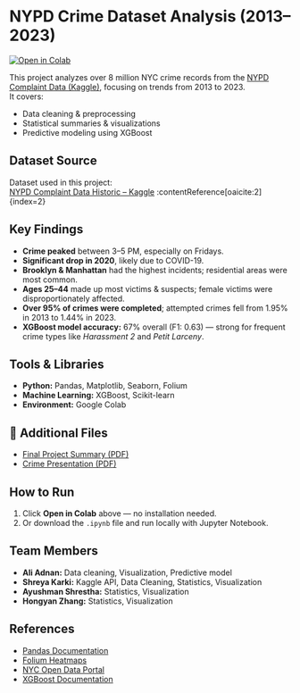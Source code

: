 # NYPD Crime Dataset Analysis (2013–2023)

[![Open in Colab](https://colab.research.google.com/assets/colab-badge.svg)](https://colab.research.google.com/github/shreyakarki71/nypd-crime-dataset-analysis-/blob/main/Final_Python_Group_assignment.ipynb)

This project analyzes over 8 million NYC crime records from the [NYPD Complaint Data (Kaggle)](YOUR_KAGGLE_LINK), focusing on trends from 2013 to 2023.  
It covers:
- Data cleaning & preprocessing
- Statistical summaries & visualizations
- Predictive modeling using XGBoost

## Dataset Source  
Dataset used in this project:  
[NYPD Complaint Data Historic – Kaggle](https://www.kaggle.com/datasets/aniket0712/nypd-complaint-data-historic) :contentReference[oaicite:2]{index=2}

## Key Findings
- **Crime peaked** between 3–5 PM, especially on Fridays.  
- **Significant drop in 2020**, likely due to COVID-19.  
- **Brooklyn & Manhattan** had the highest incidents; residential areas were most common.  
- **Ages 25–44** made up most victims & suspects; female victims were disproportionately affected.  
- **Over 95% of crimes were completed**; attempted crimes fell from 1.95% in 2013 to 1.44% in 2023.  
- **XGBoost model accuracy:** 67% overall (F1: 0.63) — strong for frequent crime types like *Harassment 2* and *Petit Larceny*.  


## Tools & Libraries
- **Python:** Pandas, Matplotlib, Seaborn, Folium  
- **Machine Learning:** XGBoost, Scikit-learn  
- **Environment:** Google Colab  


## 📂 Additional Files
- [Final Project Summary (PDF)](Final%20Project%20Summary.pdf)  
- [Crime Presentation (PDF)](crime%20presentation.pdf)



## How to Run
1. Click **Open in Colab** above — no installation needed.  
2. Or download the `.ipynb` file and run locally with Jupyter Notebook.


## Team Members
- **Ali Adnan:** Data cleaning, Visualization, Predictive model  
- **Shreya Karki:** Kaggle API, Data Cleaning, Statistics, Visualization  
- **Ayushman Shrestha:** Statistics, Visualization  
- **Hongyan Zhang:** Statistics, Visualization  

## References
- [Pandas Documentation](https://pandas.pydata.org/docs/)  
- [Folium Heatmaps](https://python-visualization.github.io/folium/)  
- [NYC Open Data Portal](https://opendata.cityofnewyork.us/)  
- [XGBoost Documentation](https://xgboost.readthedocs.io/)  



